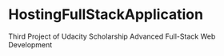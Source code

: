 # HostingFullStackApplication
Third Project of Udacity Scholarship Advanced Full-Stack Web Development
